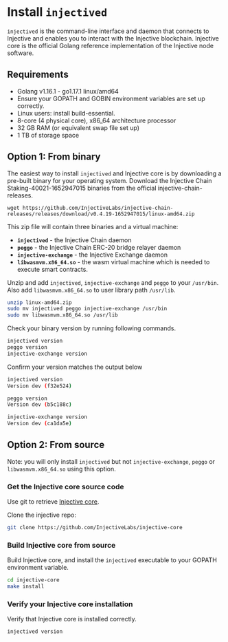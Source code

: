 <!--
order: 1
title: Install injectived
-->

# Install `injectived` 

`injectived` is the command-line interface and daemon that connects to Injective and enables you to interact with the Injective blockchain. Injective core is the official Golang reference implementation of the Injective node software.

## Requirements

- Golang v1.16.1 - go1.17.1 linux/amd64
- Ensure your GOPATH and GOBIN environment variables are set up correctly.
- Linux users: install build-essential.
- 8-core (4 physical core), x86_64 architecture processor
- 32 GB RAM (or equivalent swap file set up)
- 1 TB of storage space

## Option 1: From binary

The easiest way to install `injectived` and Injective core is by downloading a pre-built binary for your operating system. Download the Injective Chain Staking-40021-1652947015 binaries from the official injective-chain-releases.

```
wget https://github.com/InjectiveLabs/injective-chain-releases/releases/download/v0.4.19-1652947015/linux-amd64.zip
```

This zip file will contain three binaries and a virtual machine:
- **`injectived`** - the Injective Chain daemon
- **`peggo`** - the Injective Chain ERC-20 bridge relayer daemon
- **`injective-exchange`** - the Injective Exchange daemon
- **`libwasmvm.x86_64.so`** - the wasm virtual machine which is needed to execute smart contracts.

Unzip and add `injectived`, `injective-exchange` and `peggo` to your `/usr/bin`. Also add `libwasmvm.x86_64.so` to user library path `/usr/lib`.

```bash
unzip linux-amd64.zip
sudo mv injectived peggo injective-exchange /usr/bin
sudo mv libwasmvm.x86_64.so /usr/lib
```

Check your binary version by running following commands.

```bash
injectived version
peggo version
injective-exchange version
```

Confirm your version matches the output below

```bash
injectived version
Version dev (f32e524)

peggo version
Version dev (b5c188c)

injective-exchange version
Version dev (ca1da5e)
```

## Option 2: From source

Note: you will only install `injectived` but not `injective-exchange`, `peggo` or `libwasmvm.x86_64.so` using this option.

### Get the Injective core source code

Use git to retrieve [Injective core](https://github.com/InjectiveLabs/injective-core).

Clone the injective repo:

```bash
git clone https://github.com/InjectiveLabs/injective-core
```

### Build Injective core from source

Build Injective core, and install the `injectived` executable to your GOPATH environment variable.

```bash
cd injective-core
make install
```

### Verify your Injective core installation

Verify that Injective core is installed correctly.

```bash
injectived version
```

